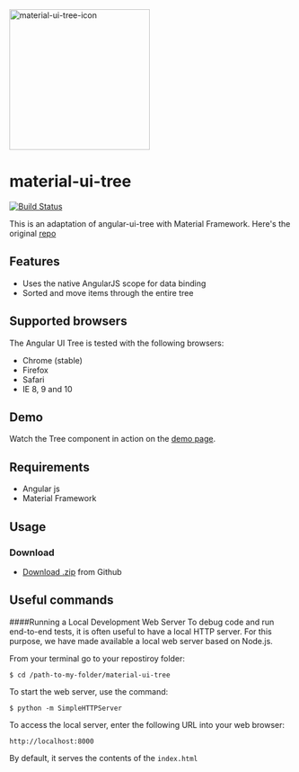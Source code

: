 <img src="https://raw.githubusercontent.com/araltasher/material-ui-tree/master/material-ui-tree-icon.png" alt="material-ui-tree-icon" width="250"/>

# material-ui-tree

[![Build Status](https://travis-ci.org/angular-ui-tree/angular-ui-tree.svg?branch=master)](https://travis-ci.org/angular-ui-tree/angular-ui-tree) 

This is an adaptation of angular-ui-tree with Material Framework. Here's the original [repo](https://github.com/angular-ui-tree/angular-ui-tree)


## Features

- Uses the native AngularJS scope for data binding
- Sorted and move items through the entire tree

## Supported browsers

The Angular UI Tree is tested with the following browsers:

- Chrome (stable)
- Firefox
- Safari
- IE 8, 9 and 10

## Demo
Watch the Tree component in action on the [demo page](http://www.araltasher.com/material-ui-tree).

## Requirements

- Angular js
- Material Framework

## Usage

### Download

- [Download .zip](https://github.com/araltasher/material-ui-tree.git) from Github

## Useful commands

####Running a Local Development Web Server
To debug code and run end-to-end tests, it is often useful to have a local HTTP server. 
For this purpose, we have made available a local web server based on Node.js.

From your terminal go to your repostiroy folder:

    $ cd /path-to-my-folder/material-ui-tree

To start the web server, use the command:

    $ python -m SimpleHTTPServer

To access the local server, enter the following URL into your web browser:

    http://localhost:8000

By default, it serves the contents of the `index.html`
